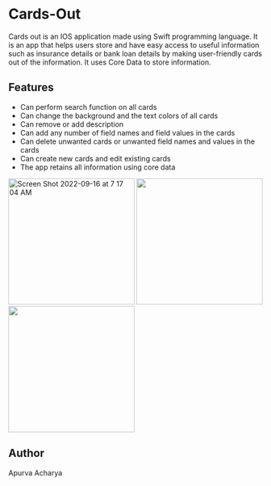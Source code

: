 # Cards-Out

Cards out is an IOS application made using Swift programming language. It is an app that helps users store and have easy access to useful information such as 
insurance details or bank loan details by making user-friendly cards out of the information. It uses Core Data to store information.

## Features
- Can perform search function on all cards
- Can change the background and the text colors of all cards
- Can remove or add description
- Can add any number of field names and field values in the cards
- Can delete unwanted cards or unwanted field names and values in the cards
- Can create new cards and edit existing cards
- The app retains all information using core data

<img width="250" alt="Screen Shot 2022-09-16 at 7 17 04 AM" src="https://user-images.githubusercontent.com/113264267/190611263-bc7260d4-cd1f-4fa8-8b2c-0c61586f002a.png">
<img width="250"Screen Shot 2022-09-16 at 7 18 01 AM" src="https://user-images.githubusercontent.com/113264267/190611463-f9bbf682-b03a-46bf-a6d6-6f11cfa90b37.png">
<img width="250"t="Screen Shot 2022-09-16 at 7 20 41 AM" src="https://user-images.githubusercontent.com/113264267/190612103-cf27a429-3688-49ee-b822-474cd252c34a.png">

## Author
Apurva Acharya


